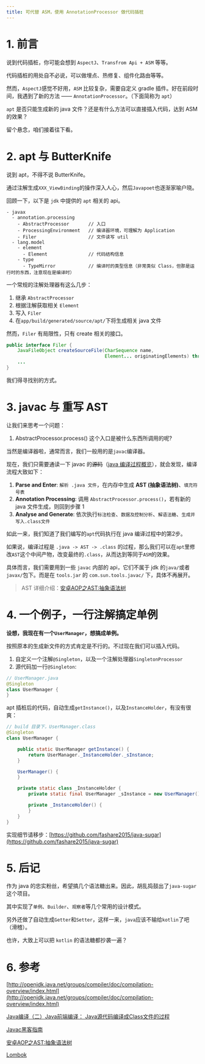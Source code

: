 ```yaml
---
title: 可代替 ASM，使用 AnnotationProcessor 做代码插桩
---
```

# 1. 前言
说到代码插桩，你可能会想到 `AspectJ`、`Transfrom Api + ASM` 等等。

代码插桩的用处自不必说，可以做埋点、热修复、组件化路由等等。

然而，`AspectJ`感觉不好用，`ASM` 比较复杂，需要自定义 gradle 插件。好在前段时间，我遇到了新的方法 —— `AnnotationProcessor`。（下面简称为 `apt`）

`apt` 是否只能生成新的 java 文件？还是有什么方法可以直接插入代码，达到 ASM 的效果？

留个悬念，咱们接着往下看。


# 2. apt 与 ButterKnife
说到 apt，不得不说 ButterKnife。

通过注解生成`XXX_ViewBinding`的操作深入人心，然后`Javapoet`也逐渐家喻户晓。

回顾一下，以下是 `jdk` 中提供的 `apt` 相关的 api。

```
- javax
  - annotation.processing
    - AbstractProcessor       // 入口
    - ProcessingEnvironment   // 编译器环境，可理解为 Application
    - Filer                   // 文件读写 util
  - lang.model
    - element
      - Element               // 代码结构信息
    - type
      - TypeMirror            // 编译时的类型信息（非常类似 Class，但那是运行时的东西，注意现在是编译时） 
```

一个常规的注解处理器有这么几步：

1. 继承 `AbstractProcessor`
2. 根据注解获取相关 `Element`
3. 写入 `Filer`
4. 在`app/build/generated/source/apt/`下将生成相关 java 文件

然而，`Filer` 有局限性，只有 create 相关的接口。

```java
public interface Filer {
    JavaFileObject createSourceFile(CharSequence name,
                                    Element... originatingElements) throws IOException;
    ...
}
```

我们得寻找别的方式。

# 3. javac 与 重写 AST
让我们来思考一个问题：

1. AbstractProcessor.process() 这个入口是被什么东西所调用的呢?

当然是编译器啦，通常而言，我们一般用的是`javac`编译器。

现在，我们只需要通读一下 javac 的~~源码~~（[java 编译过程概览](http://openjdk.java.net/groups/compiler/doc/compilation-overview/index.html)），就会发现，编译流程大致如下：

1. **Parse and Enter**: `解析 .java 文件`，在内存中生成 **AST (抽象语法树)**、`填充符号表`
2. **Annotation Processing**: 调用 `AbstractProcessor.process()`，若有新的 java 文件生成，则回到步骤 1
3. **Analyse and Generate**: 依次执行`标注检查`、`数据及控制分析`、`解语法糖`、`生成并写入.class文件`

如此一来，我们知道了我们编写的`apt`代码执行在 java 编译过程中的第2步。

如果说，编译过程是 `.java -> AST -> .class` 的过程，那么我们可以在`apt`里修改`AST`这个中间产物，改变最终的`.class`，从而达到等同于`ASM`的效果。

具体而言，我们需要用到一些 `javac` 内部的 api，它们不属于 jdk 的`java/`或者`javax/`包下。而是在 `tools.jar` 的 `com.sun.tools.javac/` 下，具体不再展开。

> AST 详细介绍：[安卓AOP之AST:抽象语法树](https://www.jianshu.com/p/5514cf705666)

# 4. 一个例子，一行注解搞定单例
**设想，我现在有一个`UserManager`，想搞成单例。**

按照原本的生成新文件的方式肯定是不行的。不过现在我们可以插入代码。

1. 自定义一个注解`@Singleton`，以及一个注解处理器`SingletonProcessor`
2. 源代码加一行`@Singleton`:

```java
// UserManager.java
@Singleton
class UserManager {
}
```
apt 插桩后的代码，自动生成`getInstance()`，以及`InstanceHolder`，有没有很爽：

```java
// build 目录下，UserManager.class
@Singleton
class UserManager {

    public static UserManager getInstance() {
        return UserManager._InstanceHolder._sInstance;
    }

    UserManager() {
    }

    private static class _InstanceHolder {
        private static final UserManager _sInstance = new UserManager();

        private _InstanceHolder() {
        }
    }
}
```

实现细节请移步：[https://github.com/fashare2015/java-sugar](https://github.com/fashare2015/java-sugar)

# 5. 后记
作为 java 的忠实粉丝，希望搞几个语法糖出来。因此，胡乱捣鼓出了`java-sugar`这个项目。

其中实现了`单例`、`Builder`、`观察者`等几个常用的设计模式。

另外还做了自动生成`Getter`和`Setter`，这样一来，`java`应该不输给`kotlin`了吧（滑稽）。

也许，大致上可以把 `kotlin` 的语法糖都抄袭一遍？

# 6. 参考
[http://openjdk.java.net/groups/compiler/doc/compilation-overview/index.html](http://openjdk.java.net/groups/compiler/doc/compilation-overview/index.html)

[Java编译（二）Java前端编译： Java源代码编译成Class文件的过程](https://blog.csdn.net/tjiyu/article/details/53786262)

[Javac黑客指南](http://developer.51cto.com/art/201305/392858.htm)

[安卓AOP之AST:抽象语法树](https://www.jianshu.com/p/5514cf705666)

[Lombok](https://projectlombok.org/features/all)


